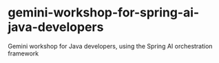 # gemini-workshop-for-spring-ai-java-developers
Gemini workshop for Java developers, using the Spring AI orchestration framework
